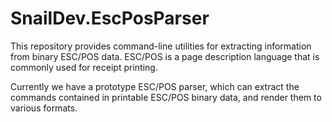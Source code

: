 # SnailDev.EscPosParser
This repository provides command-line utilities for extracting information from binary ESC/POS data. ESC/POS is a page description language that is commonly used for receipt printing.

Currently we have a prototype ESC/POS parser, which can extract the commands contained in printable ESC/POS binary data, and render them to various formats.
